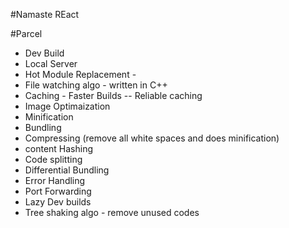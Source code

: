 #Namaste REact



#Parcel
- Dev Build
- Local Server
- Hot Module Replacement - 
- File watching algo - written in C++
- Caching - Faster Builds -- Reliable caching
- Image Optimaization
- Minification
- Bundling
- Compressing (remove all white spaces and does minification)
- content Hashing
- Code splitting
- Differential Bundling
- Error Handling
- Port Forwarding
- Lazy Dev builds
- Tree shaking algo - remove unused codes 


#